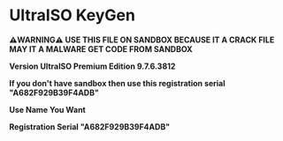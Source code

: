 # **UltraISO KeyGen**
**⚠️WARNING⚠️ USE THIS FILE ON SANDBOX BECAUSE IT A CRACK FILE MAY IT A MALWARE
GET CODE FROM SANDBOX**

**Version UltraISO Premium Edition 9.7.6.3812**

**If you don't have sandbox then use this registration serial "A682F929B39F4ADB"**

**Use Name You Want**

**Registration Serial "A682F929B39F4ADB"**

